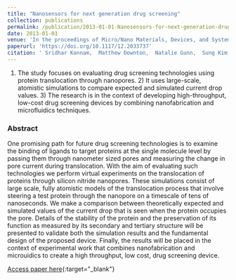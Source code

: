 ```yaml
---
title: "Nanosensors for next generation drug screening"
collection: publications
permalink: /publication/2013-01-01-Nanosensors-for-next-generation-drug-screening
date: 2013-01-01
venue: 'In the proceedings of Micro/Nano Materials, Devices, and Systems'
paperurl: 'https://doi.org/10.1117/12.2033737'
citation: ' Sridhar Kannam,  Matthew Downton,  Natalie Gunn,  Sung Kim,  Priscilla Rogers,  Christine Schieber,  Julia Baldauf,  John Wagner,  Daniel Scott,  Ross Bathgate,  Stan Skafidas,  Stefan Harrer, &quot;Nanosensors for next generation drug screening.&quot; In the proceedings of Micro/Nano Materials, Devices, and Systems, 2013.'
---
```

1) The study focuses on evaluating drug screening technologies using protein translocation through nanopores. 2) It uses large-scale, atomistic simulations to compare expected and simulated current drop values. 3) The research is in the context of developing high-throughput, low-cost drug screening devices by combining nanofabrication and microfluidics techniques.

### Abstract

One promising path for future drug screening technologies is to examine the binding of ligands to target proteins at the single molecule level by passing them through nanometer sized pores and measuring the change in pore current during translocation. With the aim of evaluating such technologies we perform virtual experiments on the translocation of proteins through silicon nitride nanopores. These simulations consist of large scale, fully atomistic models of the translocation process that involve steering a test protein through the nanopore on a timescale of tens of nanoseconds. We make a comparison between theoretically expected and simulated values of the current drop that is seen when the protein occupies the pore. Details of the stability of the protein and the preservation of its function as measured by its secondary and tertiary structure will be presented to validate both the simulation results and the fundamental design of the proposed device. Finally, the results will be placed in the context of experimental work that combines nanofabrication and microuidics to create a high throughput, low cost, drug screening device.

[Access paper here](https://doi.org/10.1117/12.2033737){:target="_blank"}
